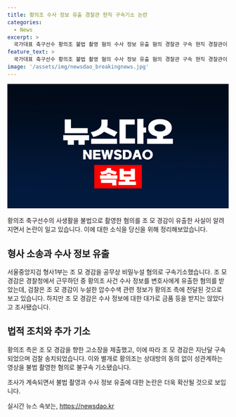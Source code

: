 ```yaml
---
title: 황의조 수사 정보 유출 경찰관 현직 구속기소 논란
categories:
  - News
excerpt: >
  국가대표 축구선수 황의조 불법 촬영 혐의 수사 정보 유출 혐의 경찰관 구속 현직 경찰관이 황의조의 불법 촬영 사건 수사 정보를 유출한 혐의로 구속기소됐다. 경찰은 압수수색 관련 정보를 누설한 것으로 밝혔으며, 황의조 측은 유출로부터 경찰의 이동 및 압수수색 일정 등을 사전에 파악한 것으로 전해졌다. 수사는 황의조 측의 신고를 토대로 시작됐으며, 경찰관은 유출에 대가를 받지는 않았다고 밝혀졌다. 황의조는 이와 별개로 불법 촬영 혐의로 지난달 불구속 기소되기도 했다.
feature_text: >
  국가대표 축구선수 황의조 불법 촬영 혐의 수사 정보 유출 혐의 경찰관 구속 현직 경찰관이 황의조의 불법 촬영 사건 수사 정보를 유출한 혐의로 구속기소됐다. 경찰은 압수수색 관련 정보를 누설한 것으로 밝혔으며, 황의조 측은 유출로부터 경찰의 이동 및 압수수색 일정 등을 사전에 파악한 것으로 전해졌다. 수사는 황의조 측의 신고를 토대로 시작됐으며, 경찰관은 유출에 대가를 받지는 않았다고 밝혀졌다. 황의조는 이와 별개로 불법 촬영 혐의로 지난달 불구속 기소되기도 했다.
image: '/assets/img/newsdao_breakingnews.jpg'
---
```


<p><img src="/assets/img/newsdao_breakingnews.jpg" alt="ranknews 속보" /></p>

<p>황의조 축구선수의 사생활을 불법으로 촬영한 혐의를 조 모 경감이 유출한 사실이 알려지면서 논란이 일고 있습니다. 이에 대한 소식을 당신을 위해 정리해보았습니다.</p>

<h2 data-ke-size="size26">형사 소송과 수사 정보 유출</h2>

<p>서울중앙지검 형사1부는 조 모 경감을 공무상 비밀누설 혐의로 구속기소했습니다. 조 모 경감은 경찰청에서 근무하던 중 황의조 사건 수사 정보를 변호사에게 유출한 혐의를 받았는데, 검찰은 조 모 경감이 누설한 압수수색 관련 정보가 황의조 측에 전달된 것으로 보고 있습니다. 하지만 조 모 경감은 수사 정보에 대한 대가로 금품 등을 받지는 않았다고 조사됐습니다.</p>

<h2 data-ke-size="size26">법적 조치와 추가 기소</h2>

<p>황의조 측은 조 모 경감을 향한 고소장을 제출했고, 이에 따라 조 모 경감은 지난달 구속되었으며 검찰 송치되었습니다. 이와 별개로 황의조는 상대방의 동의 없이 성관계하는 영상을 불법 촬영한 혐의로 불구속 기소됐습니다.</p>

<p>조사가 계속되면서 불법 촬영과 수사 정보 유출에 대한 논란은 더욱 확산될 것으로 보입니다.</p>
실시간 뉴스 속보는, <a href="https://newsdao.kr" rel="dofollow">https://newsdao.kr</a>



